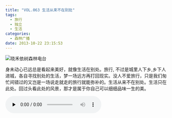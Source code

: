 ```yaml
---
title: "VOL.063 生活从来不在别处"
tags:
  - 旅行
  - 独立
  - 生活
categories:
  - 森林广播
date: 2013-10-22 23:15:53
---
```


![晓禾依树森林电台](../../../images/radiocover/radio_063.jpg) 

身未动心已远总是看起来美好，就像生活在别处。旅行, 不过是城里人下乡,乡下人进城，各自寻找别处的生活，梦一场远方再打回现实。没人不爱旅行，只是我们匆忙间错过的又岂是一场说走就走的旅行就能弥补的。生活从来不在别处。生活只在此处。回过头看此处的风景，那才是属于你自己可以细细品味一生的美。   

<audio id="audio" controls="" preload="none">
  <source id="mp3" src="http://www.coletree.com/radio/coletree_radio_063.mp3">
</audio>